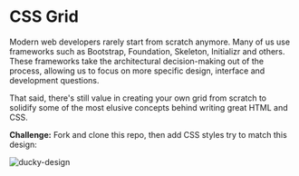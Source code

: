 # CSS Grid

Modern web developers rarely start from scratch anymore. Many of us use frameworks such as Bootstrap, Foundation, Skeleton, Initializr and others. These frameworks take the architectural decision-making out of the process, allowing us to focus on more specific design, interface and development questions.

That said, there's still value in creating your own grid from scratch to solidify some of the most elusive concepts behind writing great HTML and CSS.

**Challenge:** Fork and clone this repo, then add CSS styles try to match this design:

![ducky-design](https://cloud.githubusercontent.com/assets/7833470/10686168/389ac60e-7916-11e5-8e87-013509a89a38.png)
